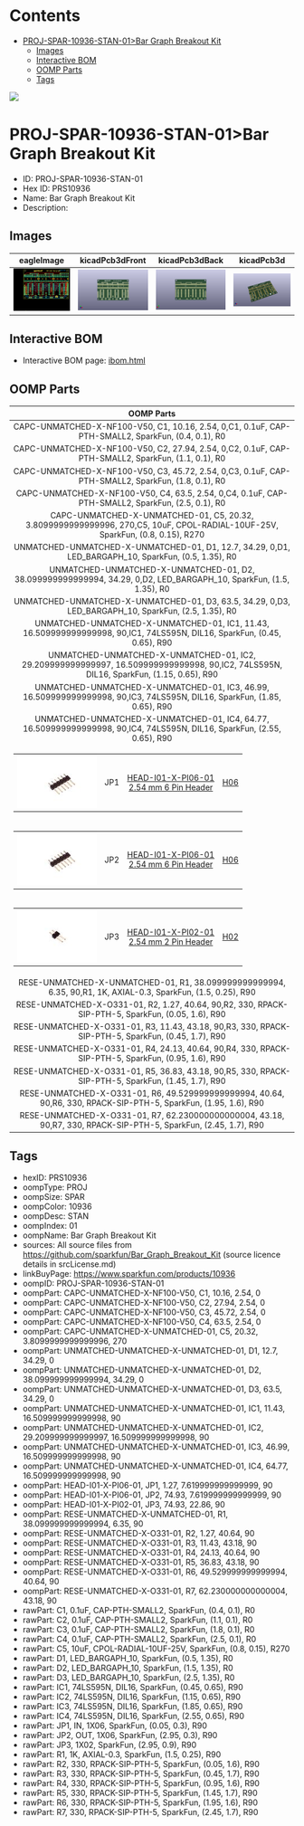 



Contents
========

* [PROJ-SPAR-10936-STAN-01>Bar Graph Breakout Kit](#proj-spar-10936-stan-01bar-graph-breakout-kit)
	* [Images](#images)
	* [Interactive BOM](#interactive-bom)
	* [OOMP Parts](#oomp-parts)
	* [Tags](#tags)
  
![][im]
# PROJ-SPAR-10936-STAN-01>Bar Graph Breakout Kit

- ID: PROJ-SPAR-10936-STAN-01
- Hex ID: PRS10936
- Name: Bar Graph Breakout Kit
- Description: 

## Images
  
  

|eagleImage|kicadPcb3dFront|kicadPcb3dBack|kicadPcb3d|
| :---: | :---: | :---: | :---: |
|[![eagleImage](eagleImage_140.png)](eagleImage_600.png)|[![kicadPcb3dFront](kicadPcb3dFront_140.png)](kicadPcb3dFront_600.png)|[![kicadPcb3dBack](kicadPcb3dBack_140.png)](kicadPcb3dBack_600.png)|[![kicadPcb3d](kicadPcb3d_140.png)](kicadPcb3d_600.png)|

## Interactive BOM

- Interactive BOM page: [ibom.html](kicad/bom/ibom.html)

## OOMP Parts
  

|OOMP Parts|
| :---: |
|CAPC-UNMATCHED-X-NF100-V50, C1, 10.16, 2.54, 0,C1, 0.1uF, CAP-PTH-SMALL2, SparkFun, (0.4, 0.1), R0|
|CAPC-UNMATCHED-X-NF100-V50, C2, 27.94, 2.54, 0,C2, 0.1uF, CAP-PTH-SMALL2, SparkFun, (1.1, 0.1), R0|
|CAPC-UNMATCHED-X-NF100-V50, C3, 45.72, 2.54, 0,C3, 0.1uF, CAP-PTH-SMALL2, SparkFun, (1.8, 0.1), R0|
|CAPC-UNMATCHED-X-NF100-V50, C4, 63.5, 2.54, 0,C4, 0.1uF, CAP-PTH-SMALL2, SparkFun, (2.5, 0.1), R0|
|CAPC-UNMATCHED-X-UNMATCHED-01, C5, 20.32, 3.8099999999999996, 270,C5, 10uF, CPOL-RADIAL-10UF-25V, SparkFun, (0.8, 0.15), R270|
|UNMATCHED-UNMATCHED-X-UNMATCHED-01, D1, 12.7, 34.29, 0,D1, LED_BARGAPH_10, SparkFun, (0.5, 1.35), R0|
|UNMATCHED-UNMATCHED-X-UNMATCHED-01, D2, 38.099999999999994, 34.29, 0,D2, LED_BARGAPH_10, SparkFun, (1.5, 1.35), R0|
|UNMATCHED-UNMATCHED-X-UNMATCHED-01, D3, 63.5, 34.29, 0,D3, LED_BARGAPH_10, SparkFun, (2.5, 1.35), R0|
|UNMATCHED-UNMATCHED-X-UNMATCHED-01, IC1, 11.43, 16.509999999999998, 90,IC1, 74LS595N, DIL16, SparkFun, (0.45, 0.65), R90|
|UNMATCHED-UNMATCHED-X-UNMATCHED-01, IC2, 29.209999999999997, 16.509999999999998, 90,IC2, 74LS595N, DIL16, SparkFun, (1.15, 0.65), R90|
|UNMATCHED-UNMATCHED-X-UNMATCHED-01, IC3, 46.99, 16.509999999999998, 90,IC3, 74LS595N, DIL16, SparkFun, (1.85, 0.65), R90|
|UNMATCHED-UNMATCHED-X-UNMATCHED-01, IC4, 64.77, 16.509999999999998, 90,IC4, 74LS595N, DIL16, SparkFun, (2.55, 0.65), R90|
|<table><tr><td>![HEAD-I01-X-PI06-01](https://raw.githubusercontent.com/oomlout/oomlout_OOMP_parts/main/HEAD-I01-X-PI06-01/image_140.jpg)</td><td> JP1</td><td>[HEAD-I01-X-PI06-01<br>2.54 mm 6 Pin Header](https://github.com/oomlout/oomlout_OOMP_parts/tree/main/HEAD-I01-X-PI06-01/)</td><td>[H06](https://github.com/oomlout/oomlout_OOMP_parts/tree/main/HEAD-I01-X-PI06-01/)</td></tr></table>|
|<table><tr><td>![HEAD-I01-X-PI06-01](https://raw.githubusercontent.com/oomlout/oomlout_OOMP_parts/main/HEAD-I01-X-PI06-01/image_140.jpg)</td><td> JP2</td><td>[HEAD-I01-X-PI06-01<br>2.54 mm 6 Pin Header](https://github.com/oomlout/oomlout_OOMP_parts/tree/main/HEAD-I01-X-PI06-01/)</td><td>[H06](https://github.com/oomlout/oomlout_OOMP_parts/tree/main/HEAD-I01-X-PI06-01/)</td></tr></table>|
|<table><tr><td>![HEAD-I01-X-PI02-01](https://raw.githubusercontent.com/oomlout/oomlout_OOMP_parts/main/HEAD-I01-X-PI02-01/image_140.jpg)</td><td> JP3</td><td>[HEAD-I01-X-PI02-01<br>2.54 mm 2 Pin Header](https://github.com/oomlout/oomlout_OOMP_parts/tree/main/HEAD-I01-X-PI02-01/)</td><td>[H02](https://github.com/oomlout/oomlout_OOMP_parts/tree/main/HEAD-I01-X-PI02-01/)</td></tr></table>|
|RESE-UNMATCHED-X-UNMATCHED-01, R1, 38.099999999999994, 6.35, 90,R1, 1K, AXIAL-0.3, SparkFun, (1.5, 0.25), R90|
|RESE-UNMATCHED-X-O331-01, R2, 1.27, 40.64, 90,R2, 330, RPACK-SIP-PTH-5, SparkFun, (0.05, 1.6), R90|
|RESE-UNMATCHED-X-O331-01, R3, 11.43, 43.18, 90,R3, 330, RPACK-SIP-PTH-5, SparkFun, (0.45, 1.7), R90|
|RESE-UNMATCHED-X-O331-01, R4, 24.13, 40.64, 90,R4, 330, RPACK-SIP-PTH-5, SparkFun, (0.95, 1.6), R90|
|RESE-UNMATCHED-X-O331-01, R5, 36.83, 43.18, 90,R5, 330, RPACK-SIP-PTH-5, SparkFun, (1.45, 1.7), R90|
|RESE-UNMATCHED-X-O331-01, R6, 49.529999999999994, 40.64, 90,R6, 330, RPACK-SIP-PTH-5, SparkFun, (1.95, 1.6), R90|
|RESE-UNMATCHED-X-O331-01, R7, 62.230000000000004, 43.18, 90,R7, 330, RPACK-SIP-PTH-5, SparkFun, (2.45, 1.7), R90|

## Tags

- hexID: PRS10936
- oompType: PROJ
- oompSize: SPAR
- oompColor: 10936
- oompDesc: STAN
- oompIndex: 01
- oompName: Bar Graph Breakout Kit
- sources: All source files from https://github.com/sparkfun/Bar_Graph_Breakout_Kit (source licence details in srcLicense.md)
- linkBuyPage: https://www.sparkfun.com/products/10936
- oompID: PROJ-SPAR-10936-STAN-01
- oompPart: CAPC-UNMATCHED-X-NF100-V50, C1, 10.16, 2.54, 0
- oompPart: CAPC-UNMATCHED-X-NF100-V50, C2, 27.94, 2.54, 0
- oompPart: CAPC-UNMATCHED-X-NF100-V50, C3, 45.72, 2.54, 0
- oompPart: CAPC-UNMATCHED-X-NF100-V50, C4, 63.5, 2.54, 0
- oompPart: CAPC-UNMATCHED-X-UNMATCHED-01, C5, 20.32, 3.8099999999999996, 270
- oompPart: UNMATCHED-UNMATCHED-X-UNMATCHED-01, D1, 12.7, 34.29, 0
- oompPart: UNMATCHED-UNMATCHED-X-UNMATCHED-01, D2, 38.099999999999994, 34.29, 0
- oompPart: UNMATCHED-UNMATCHED-X-UNMATCHED-01, D3, 63.5, 34.29, 0
- oompPart: UNMATCHED-UNMATCHED-X-UNMATCHED-01, IC1, 11.43, 16.509999999999998, 90
- oompPart: UNMATCHED-UNMATCHED-X-UNMATCHED-01, IC2, 29.209999999999997, 16.509999999999998, 90
- oompPart: UNMATCHED-UNMATCHED-X-UNMATCHED-01, IC3, 46.99, 16.509999999999998, 90
- oompPart: UNMATCHED-UNMATCHED-X-UNMATCHED-01, IC4, 64.77, 16.509999999999998, 90
- oompPart: HEAD-I01-X-PI06-01, JP1, 1.27, 7.619999999999999, 90
- oompPart: HEAD-I01-X-PI06-01, JP2, 74.93, 7.619999999999999, 90
- oompPart: HEAD-I01-X-PI02-01, JP3, 74.93, 22.86, 90
- oompPart: RESE-UNMATCHED-X-UNMATCHED-01, R1, 38.099999999999994, 6.35, 90
- oompPart: RESE-UNMATCHED-X-O331-01, R2, 1.27, 40.64, 90
- oompPart: RESE-UNMATCHED-X-O331-01, R3, 11.43, 43.18, 90
- oompPart: RESE-UNMATCHED-X-O331-01, R4, 24.13, 40.64, 90
- oompPart: RESE-UNMATCHED-X-O331-01, R5, 36.83, 43.18, 90
- oompPart: RESE-UNMATCHED-X-O331-01, R6, 49.529999999999994, 40.64, 90
- oompPart: RESE-UNMATCHED-X-O331-01, R7, 62.230000000000004, 43.18, 90
- rawPart: C1, 0.1uF, CAP-PTH-SMALL2, SparkFun, (0.4, 0.1), R0
- rawPart: C2, 0.1uF, CAP-PTH-SMALL2, SparkFun, (1.1, 0.1), R0
- rawPart: C3, 0.1uF, CAP-PTH-SMALL2, SparkFun, (1.8, 0.1), R0
- rawPart: C4, 0.1uF, CAP-PTH-SMALL2, SparkFun, (2.5, 0.1), R0
- rawPart: C5, 10uF, CPOL-RADIAL-10UF-25V, SparkFun, (0.8, 0.15), R270
- rawPart: D1, LED_BARGAPH_10, SparkFun, (0.5, 1.35), R0
- rawPart: D2, LED_BARGAPH_10, SparkFun, (1.5, 1.35), R0
- rawPart: D3, LED_BARGAPH_10, SparkFun, (2.5, 1.35), R0
- rawPart: IC1, 74LS595N, DIL16, SparkFun, (0.45, 0.65), R90
- rawPart: IC2, 74LS595N, DIL16, SparkFun, (1.15, 0.65), R90
- rawPart: IC3, 74LS595N, DIL16, SparkFun, (1.85, 0.65), R90
- rawPart: IC4, 74LS595N, DIL16, SparkFun, (2.55, 0.65), R90
- rawPart: JP1, IN, 1X06, SparkFun, (0.05, 0.3), R90
- rawPart: JP2, OUT, 1X06, SparkFun, (2.95, 0.3), R90
- rawPart: JP3, 1X02, SparkFun, (2.95, 0.9), R90
- rawPart: R1, 1K, AXIAL-0.3, SparkFun, (1.5, 0.25), R90
- rawPart: R2, 330, RPACK-SIP-PTH-5, SparkFun, (0.05, 1.6), R90
- rawPart: R3, 330, RPACK-SIP-PTH-5, SparkFun, (0.45, 1.7), R90
- rawPart: R4, 330, RPACK-SIP-PTH-5, SparkFun, (0.95, 1.6), R90
- rawPart: R5, 330, RPACK-SIP-PTH-5, SparkFun, (1.45, 1.7), R90
- rawPart: R6, 330, RPACK-SIP-PTH-5, SparkFun, (1.95, 1.6), R90
- rawPart: R7, 330, RPACK-SIP-PTH-5, SparkFun, (2.45, 1.7), R90



[im]: kicadPcb3d_450.png
